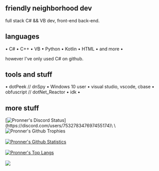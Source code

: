 ## friendly neighborhood dev

full stack C# && VB dev, front-end back-end.

## languages

• C#
• C++
• VB
• Python
• Kotlin
• HTML
• and more 
•

however I've only used C# on github.

## tools and stuff

• dotPeek // dnSpy
• Windows 10 user
• visual studio, vscode, cbase
• obfuscript // dotNet_Reactor
• idk
•

## more stuff

[![Pronner's Discord Status](https://lanyard.cnrad.dev/api/923172363191873566?theme=dark&animated=true&borderRadius=10px&idleMessage=Coding%20literally%20all%20of%20the%20time.)](https://discord.com/users/753278347697455174)\
\
![Pronner's Github Trophies](https://github-profile-trophy.vercel.app/?username=ryo-ma&theme=discord)\
\
[![Pronner's Github Statistics](https://github-readme-stats.vercel.app/api?username=Pronner&theme=radical&show_icons=true)](https://github.com/pronner/github-readme-stats)\
\
[![Pronner's Top Langs](https://github-readme-stats.vercel.app/api/top-langs/?username=Pronner&theme=radical&show_icons=true&layout=compact)](https://github.com/Pronner/github-readme-stats)\
\
![](https://komarev.com/ghpvc/?username=Pronner&color=blue&style=flat-square)
